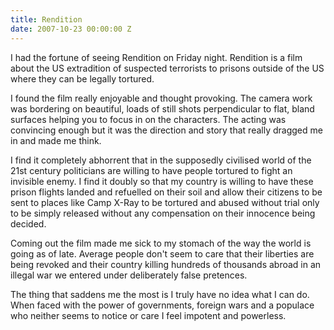 ```yaml
---
title: Rendition
date: 2007-10-23 00:00:00 Z
---
```


I had the fortune of seeing Rendition on Friday night. Rendition is a film about the US extradition of suspected terrorists to prisons outside of the US where they can be legally tortured.

I found the film really enjoyable and thought provoking. The camera work was bordering on beautiful, loads of still shots perpendicular to flat, bland surfaces helping you to focus in on the characters. The acting was convincing enough but it was the direction and story that really dragged me in and made me think.

I find it completely abhorrent that in the supposedly civilised world of the 21st century politicians are willing to have people tortured to fight an invisible enemy. I find it doubly so that my country is willing to have these prison flights landed and refuelled on their soil and allow their citizens to be sent to places like Camp X-Ray to be tortured and abused without trial only to be simply released without any compensation on their innocence being decided.

Coming out the film made me sick to my stomach of the way the world is going as of late. Average people don't seem to care that their liberties are being revoked and their country killing hundreds of thousands abroad in an illegal war we entered under deliberately false pretences.

The thing that saddens me the most is I truly have no idea what I can do. When faced with the power of governments, foreign wars and a populace who neither seems to notice or care I feel impotent and powerless.
